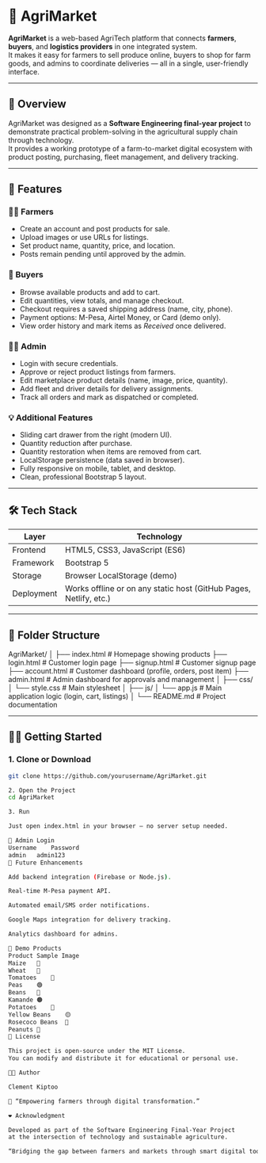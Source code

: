 # 🌾 AgriMarket

**AgriMarket** is a web-based AgriTech platform that connects **farmers**, **buyers**, and **logistics providers** in one integrated system.  
It makes it easy for farmers to sell produce online, buyers to shop for farm goods, and admins to coordinate deliveries — all in a single, user-friendly interface.

---

## 🚜 Overview

AgriMarket was designed as a **Software Engineering final-year project** to demonstrate practical problem-solving in the agricultural supply chain through technology.  
It provides a working prototype of a farm-to-market digital ecosystem with product posting, purchasing, fleet management, and delivery tracking.

---

## 🚀 Features

### 👨‍🌾 Farmers
- Create an account and post products for sale.  
- Upload images or use URLs for listings.  
- Set product name, quantity, price, and location.  
- Posts remain pending until approved by the admin.  

### 🛒 Buyers
- Browse available products and add to cart.  
- Edit quantities, view totals, and manage checkout.  
- Checkout requires a saved shipping address (name, city, phone).  
- Payment options: M-Pesa, Airtel Money, or Card (demo only).  
- View order history and mark items as *Received* once delivered.  

### 🧑‍💼 Admin
- Login with secure credentials.  
- Approve or reject product listings from farmers.  
- Edit marketplace product details (name, image, price, quantity).  
- Add fleet and driver details for delivery assignments.  
- Track all orders and mark as dispatched or completed.  

### 💡 Additional Features
- Sliding cart drawer from the right (modern UI).  
- Quantity reduction after purchase.  
- Quantity restoration when items are removed from cart.  
- LocalStorage persistence (data saved in browser).  
- Fully responsive on mobile, tablet, and desktop.  
- Clean, professional Bootstrap 5 layout.

---

## 🛠️ Tech Stack

| Layer | Technology |
|--------|-------------|
| Frontend | HTML5, CSS3, JavaScript (ES6) |
| Framework | Bootstrap 5 |
| Storage | Browser LocalStorage (demo) |
| Deployment | Works offline or on any static host (GitHub Pages, Netlify, etc.) |

---

## 📂 Folder Structure

AgriMarket/
│
├── index.html # Homepage showing products
├── login.html # Customer login page
├── signup.html # Customer signup page
├── account.html # Customer dashboard (profile, orders, post item)
├── admin.html # Admin dashboard for approvals and management
│
├── css/
│ └── style.css # Main stylesheet
│
├── js/
│ └── app.js # Main application logic (login, cart, listings)
│
└── README.md # Project documentation


---

## 🧑‍💻 Getting Started

### 1. Clone or Download
```bash
git clone https://github.com/yourusername/AgriMarket.git

2. Open the Project
cd AgriMarket

3. Run

Just open index.html in your browser — no server setup needed.

🔐 Admin Login
Username	Password
admin	admin123
🧠 Future Enhancements

Add backend integration (Firebase or Node.js).

Real-time M-Pesa payment API.

Automated email/SMS order notifications.

Google Maps integration for delivery tracking.

Analytics dashboard for admins.

📸 Demo Products
Product	Sample Image
Maize	🌽
Wheat	🌾
Tomatoes	🍅
Peas	🟢
Beans	🫘
Kamande	🟤
Potatoes	🥔
Yellow Beans	🟡
Rosecoco Beans	🔴
Peanuts	🥜
📜 License

This project is open-source under the MIT License.
You can modify and distribute it for educational or personal use.

👨‍💻 Author

Clement Kiptoo

💬 “Empowering farmers through digital transformation.”

❤️ Acknowledgment

Developed as part of the Software Engineering Final-Year Project
at the intersection of technology and sustainable agriculture.

“Bridging the gap between farmers and markets through smart digital tools.”

